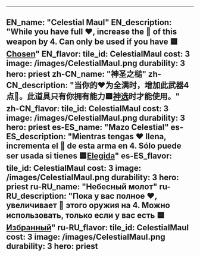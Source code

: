 ---

EN_name: "Celestial Maul"
EN_description: "While you have full ❤️, increase the 🔸 of this weapon by 4. Can only be used if you have 🟦<a href = '../en/unknown_type000#PerkPriestess'>Chosen</a>"
EN_flavor: 
tile_id: CelestialMaul
cost: 3
image: /images/CelestialMaul.png
durability: 3
hero: priest
zh-CN_name: "神圣之槌"
zh-CN_description: "当你的❤️为全满时，增加此武器4点🔸。此道具只有你拥有能力🟦<a href = '../zh_cn/unknown_type000#PerkPriestess'>神选</a>时才能使用。"
zh-CN_flavor: 
tile_id: CelestialMaul
cost: 3
image: /images/CelestialMaul.png
durability: 3
hero: priest
es-ES_name: "Mazo Celestial"
es-ES_description: "Mientras tengas ❤️ llena, incrementa el 🔸 de esta arma en 4. Sólo puede ser usada si tienes 🟦<a href = '../es_es/unknown_type000#PerkPriestess'>Elegida</a>"
es-ES_flavor: 
tile_id: CelestialMaul
cost: 3
image: /images/CelestialMaul.png
durability: 3
hero: priest
ru-RU_name: "Небесный молот"
ru-RU_description: "Пока у вас полное ❤️, увеличивает 🔸 этого оружия на 4. Можно использовать, только если у вас есть 🟦<a href = '../ru_ru/unknown_type000#PerkPriestess'>Избранный</a>"
ru-RU_flavor: 
tile_id: CelestialMaul
cost: 3
image: /images/CelestialMaul.png
durability: 3
hero: priest
---
